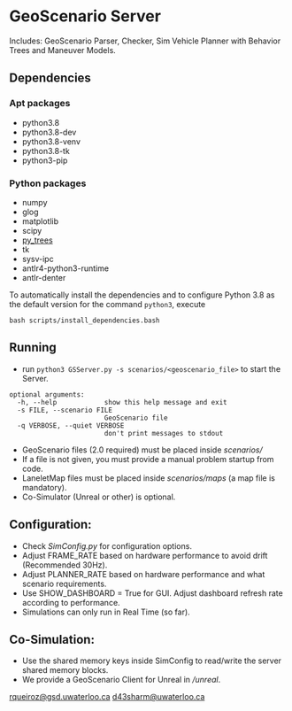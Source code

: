 #   GeoScenario Server
Includes: GeoScenario Parser, Checker, Sim Vehicle Planner with Behavior Trees and Maneuver Models.

## Dependencies

### Apt packages

- python3.8
- python3.8-dev
- python3.8-venv
- python3.8-tk
- python3-pip

### Python packages
- numpy
- glog
- matplotlib
- scipy
- [py_trees](https://github.com/splintered-reality/py_trees)
- tk
- sysv-ipc
- antlr4-python3-runtime
- antlr-denter

To automatically install the dependencies and to configure Python 3.8 as
the default version for the command `python3`, execute
```
bash scripts/install_dependencies.bash
```

## Running
- run `python3 GSServer.py -s scenarios/<geoscenario_file>` to start the Server.
```
optional arguments:
  -h, --help            show this help message and exit
  -s FILE, --scenario FILE
                        GeoScenario file
  -q VERBOSE, --quiet VERBOSE
                        don't print messages to stdout
```

- GeoScenario files (2.0 required) must be placed inside *scenarios/*
- If a file is not given, you must provide a manual problem startup from code.
- LaneletMap files must be placed inside *scenarios/maps* (a map file is mandatory).
- Co-Simulator (Unreal or other) is optional.

## Configuration:

- Check *SimConfig.py* for configuration options.
- Adjust FRAME_RATE based on hardware performance to avoid drift (Recommended 30Hz).
- Adjust PLANNER_RATE based on hardware performance and what scenario requirements.
- Use SHOW_DASHBOARD = True for GUI. Adjust dashboard refresh rate according to performance.
- Simulations can only run in Real Time (so far).

## Co-Simulation:

- Use the shared memory keys inside SimConfig to read/write the server shared memory blocks.
- We provide a GeoScenario Client for Unreal in */unreal*.


rqueiroz@gsd.uwaterloo.ca
d43sharm@uwaterloo.ca
